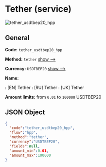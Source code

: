 
# Tether (service) 
![tether_usdtbep20_hpp](https://static.openfintech.io/payment_methods/tether_usdtbep20_hpp/logo.svg?w=400&c=v0.59.26#w200)  

## General 
 
**Code:** `tether_usdtbep20_hpp` 
 
**Method:** `tether` 
 [show -->](/payment-methods/tether/) 
 
**Currency:** `USDTBEP20` [show -->](/currencies/USDTBEP20/) 
 
**Name:** 
 
:	[EN] Tether 
:	[RU] Tether 
:	[UK] Tether 
 
**Amount limits:** from `0.01` to `100000` USDTBEP20 

## JSON Object 

```json
{
  "code":"tether_usdtbep20_hpp",
  "flow":"hpp",
  "method":"tether",
  "currency":"USDTBEP20",
  "fields":null,
  "amount_min":0.01,
  "amount_max":100000
}
```  
